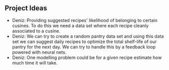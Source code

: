 ## Project Ideas
* Deniz: Providing suggested recipes' likelihood of belonging to certain cusines. To do this we need a data set where each recipe cleanly associated to a cusine.
* Deniz: We can try to create a random pantry data set and using this data set we can suggest daily recipes to optimize the total shelf-life of our pantry for the next day. We can try to handle this by a feedback loop powered with neural nets.
* Deniz: One modelling problem could be for a given recipe estimate how much time it will take.

